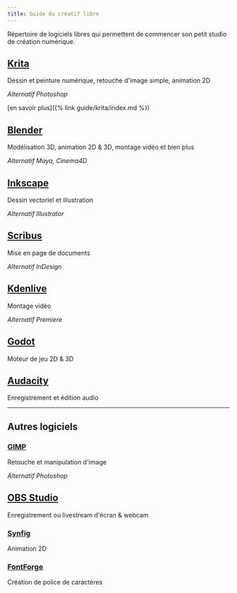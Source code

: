 ```yaml
---
title: Guide du créatif libre
---
```


Répertoire de logiciels libres qui permettent de commencer son petit studio de création numérique.

## [Krita](https://krita.org/fr)
Dessin et peinture numérique, retouche d'image simple, animation 2D

*Alternatif Photoshop*

[en savoir plus]({% link guide/krita/index.md %})

## [Blender](https://www.blender.org/)
Modélisation 3D, animation 2D & 3D, montage vidéo et bien plus

*Alternatif Maya, Cinema4D*

## [Inkscape](https://inkscape.org/fr/)
Dessin vectoriel et illustration

*Alternatif Illustrator*


## [Scribus](https://www.scribus.net/)
Mise en page de documents

*Alternatif InDesign*


## [Kdenlive](https://kdenlive.org/fr/)
Montage vidéo

*Alternatif Premiere*

## [Godot](https://godotengine.org/)
Moteur de jeu 2D & 3D

## [Audacity](https://www.audacityteam.org/)
Enregistrement et édition audio

---

## Autres logiciels

### [GIMP](https://www.gimp.org/)
Retouche et manipulation d'image

*Alternatif Photoshop*

## [OBS Studio](https://obsproject.com/)
Enregistrement ou livestream d'écran & webcam

### [Synfig](https://www.synfig.org/)
Animation 2D

### [FontForge](https://fontforge.org/)
Création de police de caractères
